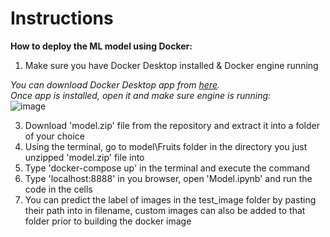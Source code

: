# Instructions

**How to deploy the ML model using Docker:**

1. Make sure you have Docker Desktop installed & Docker engine running

*You can download Docker Desktop app from [here](https://www.docker.com/products/docker-desktop/).*  
*Once app is installed, open it and make sure engine is running:*  
![image](https://user-images.githubusercontent.com/98345993/178155347-be1a82e5-6ab9-4e65-bc9b-d556f289a132.png)

3. Download 'model.zip' file from the repository and extract it into a folder of your choice
4. Using the terminal, go to model\Fruits folder in the directory you just unzipped 'model.zip' file into
5. Type 'docker-compose up' in the terminal and execute the command
6. Type 'localhost:8888' in you browser, open 'Model.ipynb' and run the code in the cells
7. You can predict the label of images in the test_image folder by pasting their path into in filename, custom images can also be added to that folder prior to building the docker image 
